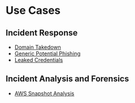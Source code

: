 # Use Cases

## Incident Response

* [Domain Takedown](domain-takedown)
* [Generic Potential Phishing](./generic-potential-phishing)
* [Leaked Credentials](./leaked-credentials)

## Incident Analysis and Forensics

* [AWS Snapshot Analysis](./aws-snapshot-analysis)

